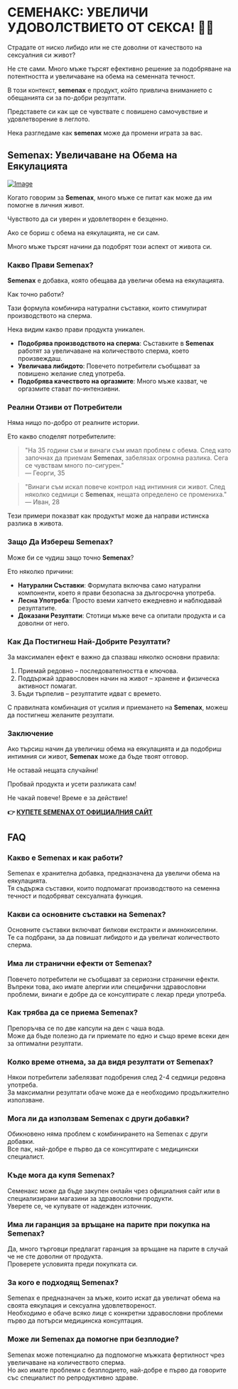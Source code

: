 # СЕМЕНАКС: УВЕЛИЧИ УДОВОЛСТВИЕТО ОТ СЕКСА! 🍾✨

Страдате от ниско либидо или не сте доволни от качеството на сексуалния си живот? 

Не сте сами. Много мъже търсят ефективно решение за подобряване на потентността и увеличаване на обема на семенната течност. 

В този контекст, **semenax** е продукт, който привлича вниманието с обещанията си за по-добри резултати. 

Представете си как ще се чувствате с повишено самочувствие и удовлетворение в леглото. 

Нека разгледаме как **semenax** може да промени играта за вас.

## Semenax: Увеличаване на Обема на Еякулацията

[![Image](https://www2.sellhealth.com/22/semenax_bottle_reflection_lg.jpg)](https://gchaffi.com/tcp5CaoM)

Когато говорим за **Semenax**, много мъже се питат как може да им помогне в личния живот.

Чувството да си уверен и удовлетворен е безценно. 

Ако се бориш с обема на еякулацията, не си сам.

Много мъже търсят начини да подобрят този аспект от живота си. 

### Какво Прави Semenax?

**Semenax** е добавка, която обещава да увеличи обема на еякулацията. 

Как точно работи? 

Тази формула комбинира натурални съставки, които стимулират производството на сперма.

Нека видим какво прави продукта уникален.

- **Подобрява производството на сперма**: Съставките в **Semenax** работят за увеличаване на количеството сперма, което произвеждаш.
- **Увеличава либидото**: Повечето потребители съобщават за повишено желание след употреба.
- **Подобрява качеството на оргазмите**: Много мъже казват, че оргазмите стават по-интензивни.

### Реални Отзиви от Потребители

Няма нищо по-добро от реалните истории. 

Ето какво споделят потребителите:

> "На 35 години съм и винаги съм имал проблем с обема. След като започнах да приемам **Semenax**, забелязах огромна разлика. Сега се чувствам много по-сигурен."  
> — Георги, 35

> "Винаги съм искал повече контрол над интимния си живот. След няколко седмици с **Semenax**, нещата определено се промениха."  
> — Иван, 28

Тези примери показват как продуктът може да направи истинска разлика в живота.

### Защо Да Избереш Semenax?

Може би се чудиш защо точно **Semenax**? 

Ето няколко причини:

- **Натурални Съставки**: Формулата включва само натурални компоненти, което я прави безопасна за дългосрочна употреба.
- **Лесна Употреба**: Просто вземи хапчето ежедневно и наблюдавай резултатите.
- **Доказани Резултати**: Стотици мъже вече са опитали продукта и са доволни от него.

### Как Да Постигнеш Най-Добрите Резултати?

За максимален ефект е важно да спазваш няколко основни правила:

1. Приемай редовно – последователността е ключова.
2. Поддържай здравословен начин на живот – хранене и физическа активност помагат.
3. Бъди търпелив – резултатите идват с времето.

С правилната комбинация от усилия и приемането на **Semenax**, можеш да постигнеш желаните резултати.

### Заключение

Ако търсиш начин да увеличиш обема на еякулацията и да подобриш интимния си живот, **Semenax** може да бъде твоят отговор. 

Не оставай нещата случайни! 

Пробвай продукта и усети разликата сам!

Не чакай повече! Време е за действие!



**👉 [КУПЕТЕ SEMENAX ОТ ОФИЦИАЛНИЯ САЙТ](https://gchaffi.com/tcp5CaoM)**

## FAQ

### Какво е Semenax и как работи?
Semenax е хранителна добавка, предназначена да увеличи обема на еякулацията.  
Тя съдържа съставки, които подпомагат производството на семенна течност и подобряват сексуалната функция.

### Какви са основните съставки на Semenax?
Основните съставки включват билкови екстракти и аминокиселини.  
Те са подбрани, за да повишат либидото и да увеличат количеството сперма.

### Има ли странични ефекти от Semenax?
Повечето потребители не съобщават за сериозни странични ефекти.  
Въпреки това, ако имате алергии или специфични здравословни проблеми, винаги е добре да се консултирате с лекар преди употреба.

### Как трябва да се приема Semenax?
Препоръчва се по две капсули на ден с чаша вода.  
Може да бъде полезно да ги приемате по едно и също време всеки ден за оптимални резултати.

### Колко време отнема, за да видя резултати от Semenax?
Някои потребители забелязват подобрения след 2-4 седмици редовна употреба.  
За максимални резултати обаче може да е необходимо продължително използване.

### Мога ли да използвам Semenax с други добавки?
Обикновено няма проблем с комбинирането на Semenax с други добавки.  
Все пак, най-добре е първо да се консултирате с медицински специалист.

### Къде мога да купя Semenax?
Семенакс може да бъде закупен онлайн чрез официалния сайт или в специализирани магазини за здравословни продукти.  
Уверете се, че купувате от надежден източник.

### Има ли гаранция за връщане на парите при покупка на Semenax?
Да, много търговци предлагат гаранция за връщане на парите в случай че не сте доволни от продукта.  
Проверете условията преди покупката си.

### За кого е подходящ Semenax?
Semenax е предназначен за мъже, които искат да увеличат обема на своята еякулация и сексуална удовлетвореност.  
Необходимо е обаче всяко лице с конкретни здравословни проблеми първо да потърси медицинска консултация.

### Може ли Semenax да помогне при безплодие?
Semenax може потенциално да подпомогне мъжката фертилност чрез увеличаване на количеството сперма.  
Но ако имате проблеми с безплодието, най-добре е първо да говорите със специалист по репродуктивно здраве.